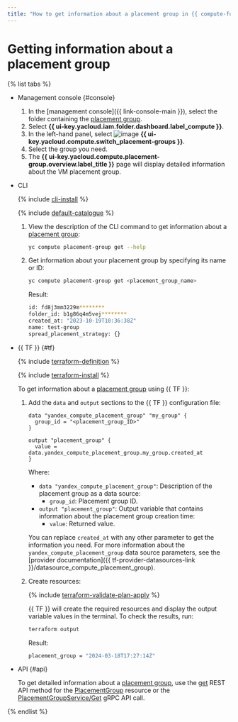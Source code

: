 ```yaml
---
title: "How to get information about a placement group in {{ compute-full-name }}"
---
```


# Getting information about a placement group

{% list tabs %}

- Management console {#console}

   1. In the [management console]({{ link-console-main }}), select the folder containing the [placement group](../../concepts/placement-groups.md).
   1. Select **{{ ui-key.yacloud.iam.folder.dashboard.label_compute }}**.
   1. In the left-hand panel, select ![image](../../../_assets/console-icons/copy-transparent.svg) **{{ ui-key.yacloud.compute.switch_placement-groups }}**.
   1. Select the group you need.
   1. The **{{ ui-key.yacloud.compute.placement-group.overview.label_title }}** page will display detailed information about the VM placement group.

- CLI

   {% include [cli-install](../../../_includes/cli-install.md) %}

   {% include [default-catalogue](../../../_includes/default-catalogue.md) %}

   1. View the description of the CLI command to get information about a [placement group](../../concepts/placement-groups.md):

      ```bash
      yc compute placement-group get --help
      ```

   1. Get information about your placement group by specifying its name or ID:

      ```bash
      yc compute placement-group get <placement_group_name>
      ```

      Result:

      ```bash
      id: fd8j3mm3229m********
      folder_id: b1g86q4m5vej********
      created_at: "2023-10-19T10:36:38Z"
      name: test-group
      spread_placement_strategy: {}
      ```

- {{ TF }} {#tf}

   {% include [terraform-definition](../../../_tutorials/_tutorials_includes/terraform-definition.md) %}

   {% include [terraform-install](../../../_includes/terraform-install.md) %}

   To get information about a [placement group](../../concepts/placement-groups.md) using {{ TF }}:

   1. Add the `data` and `output` sections to the {{ TF }} configuration file:

      ```hcl
      data "yandex_compute_placement_group" "my_group" {
        group_id = "<placement_group_ID>"
      }

      output "placement_group" {
        value = data.yandex_compute_placement_group.my_group.created_at
      }
      ```

      Where:

      * `data "yandex_compute_placement_group"`: Description of the placement group as a data source:
         * `group_id`: Placement group ID.
      * `output "placement_group"`: Output variable that contains information about the placement group creation time:
         * `value`: Returned value.

      You can replace `created_at` with any other parameter to get the information you need. For more information about the `yandex_compute_placement_group` data source parameters, see the [provider documentation]({{ tf-provider-datasources-link }}/datasource_compute_placement_group).

   1. Create resources:

      {% include [terraform-validate-plan-apply](../../../_tutorials/_tutorials_includes/terraform-validate-plan-apply.md) %}

      {{ TF }} will create the required resources and display the output variable values in the terminal. To check the results, run:

      ```bash
      terraform output
      ```

      Result:

      ```bash
      placement_group = "2024-03-18T17:27:14Z"
      ```

- API {#api}

   To get detailed information about a [placement group](../../concepts/placement-groups.md), use the [get](../../api-ref/PlacementGroup/get.md) REST API method for the [PlacementGroup](../../api-ref/PlacementGroup/index.md) resource or the [PlacementGroupService/Get](../../api-ref/grpc/placement_group_service.md#Get) gRPC API call.

{% endlist %}
